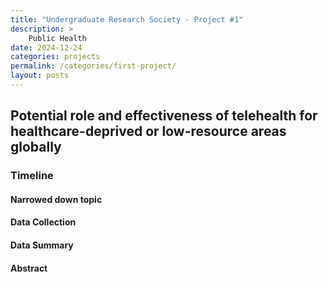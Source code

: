 ```yaml
---
title: "Undergraduate Research Society - Project #1"
description: >
    Public Health
date: 2024-12-24
categories: projects
permalink: /categories/first-project/
layout: posts
---
```


## Potential role and effectiveness of telehealth for healthcare-deprived or low-resource areas globally

### Timeline
#### Narrowed down topic

#### Data Collection

#### Data Summary 

#### Abstract

